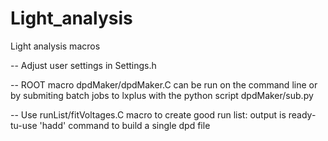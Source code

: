 # Light_analysis
Light analysis macros

-- Adjust user settings in Settings.h

-- ROOT macro dpdMaker/dpdMaker.C can be run on the command line or by submiting batch jobs to lxplus with the python script dpdMaker/sub.py 

-- Use runList/fitVoltages.C macro to create good run list: output is ready-tu-use 'hadd' command to build a single dpd file
